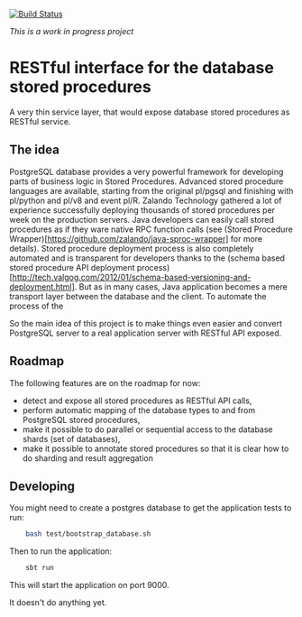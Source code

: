 [![Build Status](https://travis-ci.org/zalando/sprocrest.svg)](https://travis-ci.org/zalando/sprocrest)

*This is a work in progress project*

RESTful interface for the database stored procedures
====================================================

A very thin service layer, that would expose database stored procedures as RESTful service.

The idea
--------

PostgreSQL database provides a very powerful framework for developing parts of business logic in Stored Procedures.
Advanced stored procedure languages are available, starting from the original pl/pgsql and finishing with pl/python and pl/v8 and event pl/R.
Zalando Technology gathered a lot of experience successfully deploying thousands of stored procedures per week on the production servers.
Java developers can easily call stored procedures as if they ware native RPC function calls
(see (Stored Procedure Wrapper)[https://github.com/zalando/java-sproc-wrapper] for more details).
Stored procedure deployment process is also completely automated and is transparent for developers thanks to the
(schema based stored procedure API deployment process)[http://tech.valgog.com/2012/01/schema-based-versioning-and-deployment.html].
But as in many cases, Java application becomes a mere transport layer between the database and the client. To automate the process of the

So the main idea of this project is to make things even easier and convert PostgreSQL server to a real application server with RESTful API exposed.

Roadmap
-------

The following features are on the roadmap for now:
* detect and expose all stored procedures as RESTful API calls,
* perform automatic mapping of the database types to and from PostgreSQL stored procedures,
* make it possible to do parallel or sequential access to the database shards (set of databases),
* make it possible to annotate stored procedures so that it is clear how to do sharding and result aggregation

Developing
----------

You might need to create a postgres database to get the application tests to run:

```bash
    bash test/bootstrap_database.sh
```

Then to run the application:

```bash
    sbt run
```

This will start the application on port 9000.

It doesn't do anything yet.
